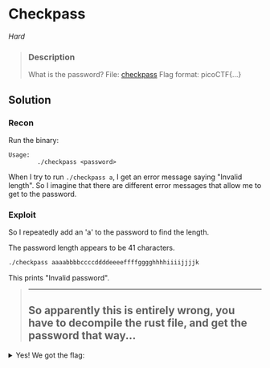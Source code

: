 
# Checkpass

*Hard*

>### Description
>What is the password? File: [checkpass](./checkpass) Flag format: picoCTF{...}

## Solution

### Recon

Run the binary:
```
Usage:
        ./checkpass <password>
```

When I try to run `./checkpass a`, I get an error message saying "Invalid length". So I imagine that there are different error messages that allow me to get to the password.

### Exploit

So I repeatedly add an 'a' to the password to find the length.

The password length appears to be 41 characters.
```bash
./checkpass aaaabbbbccccddddeeeeffffgggghhhhiiiijjjjk
```
This prints "Invalid password".

>---
>So apparently this is entirely wrong, you have to decompile the rust file, and get the password that way...
>---

<details>
<summary>Yes! We got the flag:</summary> 
picoCTF{}
</details>